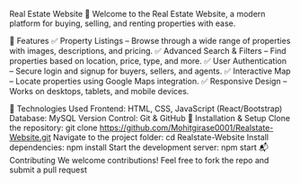 Real Estate Website 🏡
Welcome to the Real Estate Website, a modern platform for buying, selling, and renting properties with ease.

🌟 Features
✅ Property Listings – Browse through a wide range of properties with images, descriptions, and pricing.
✅ Advanced Search & Filters – Find properties based on location, price, type, and more.
✅ User Authentication – Secure login and signup for buyers, sellers, and agents.
✅ Interactive Map – Locate properties using Google Maps integration.
✅ Responsive Design – Works on desktops, tablets, and mobile devices.

🚀 Technologies Used
Frontend: HTML, CSS, JavaScript (React/Bootstrap)
Database: MySQL
Version Control: Git & GitHub
📌 Installation & Setup
Clone the repository:
git clone https://github.com/Mohitgirase0001/Realstate-Website.git
Navigate to the project folder:
cd Realstate-Website
Install dependencies:
npm install
Start the development server:
npm start
📬 Contributing
We welcome contributions! Feel free to fork the repo and submit a pull request
